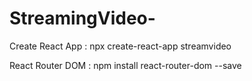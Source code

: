 # StreamingVideo-

Create React App : npx create-react-app streamvideo

React Router DOM : npm install react-router-dom --save
